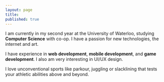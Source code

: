 ```yaml
---
layout: page
title: 
published: true
---
```

  
  I am currently in my second year at the University of Waterloo, studying **Computer Science** with co-op. I have a passion for new technologies, the internet and art. 
  
  I have experience in **web development**, **mobile development**, and **game development**. I also am very interesting in UI/UX design. 
  
  I love unconventional sports like parkour, juggling or slacklining that tests your athletic abilities above and beyond. 
  
